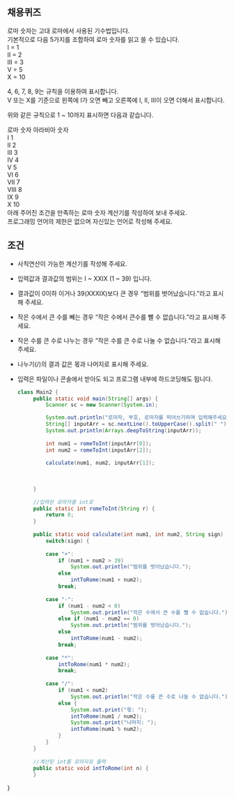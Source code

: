 ## 채용퀴즈
로마 숫자는 고대 로마에서 사용된 기수법입니다.   
기본적으로 다음 5가지를 조합하여 로마 숫자를 읽고 쓸 수 있습니다.   
I = 1   
II = 2   
III = 3   
V = 5   
X = 10   
   
4, 6, 7, 8, 9는 규칙을 이용하여 표시합니다.   
V 또는 X를 기준으로 왼쪽에 I가 오면 빼고 오른쪽에 I, II, III이 오면 더해서 표시합니다.   
   
위와 같은 규칙으로 1 ~ 10까지 표시하면 다음과 같습니다.   
   
로마 숫자 아라비아 숫자   
I 1   
II 2   
III 3   
IV 4   
V 5   
VI 6   
VII 7   
VIII 8   
IX 9   
X 10   
아래 주어진 조건을 만족하는 로마 숫자 계산기를 작성하여 보내 주세요.   
프로그래밍 언어의 제한은 없으며 자신있는 언어로 작성해 주세요.   

## 조건   
- 사칙연산이 가능한 계산기를 작성해 주세요.   
- 입력값과 결과값의 범위는 I ~ XXIX (1 ~ 39) 입니다.   
- 결과값이 0이하 이거나 39(XXXIX)보다 큰 경우 “범위를 벗어났습니다.”라고 표시해 주세요.   
- 작은 수에서 큰 수를 빼는 경우 “작은 수에서 큰수를 뺄 수 없습니다.”라고 표시해 주세요.   
- 작은 수를 큰 수로 나누는 경우 “작은 수를 큰 수로 나눌 수 없습니다.”라고 표시해 주세요.   
- 나누기(/)의 결과 값은 몫과 나머지로 표시해 주세요.   
- 입력은 파일이나 콘솔에서 받아도 되고 프로그램 내부에 하드코딩해도 됩니다.   

   
   ```java
   class Main2 {
		public static void main(String[] args) {
			Scanner sc = new Scanner(System.in);

			System.out.println("로마자, 부호, 로마자를 띄어쓰기하며 입력해주세요. (부호: +, -, *, /)");
			String[] inputArr = sc.nextLine().toUpperCase().split(" ");
			System.out.println(Arrays.deepToString(inputArr));
			
			int num1 = romeToInt(inputArr[0]);
			int num2 = romeToInt(inputArr[2]);
			
			calculate(num1, num2, inputArr[1]);
			
			
			
		}
		
		//입력된 로마자를 int로
		public static int romeToInt(String r) {
			return 0;
		}
		
		public static void calculate(int num1, int num2, String sign) {
			switch(sign) {
			
			case "+":
				if (num1 + num2 > 39) 
					System.out.println("범위를 벗어났습니다.");
				else 
					intToRome(num1 + num2);
				break;
				
			case "-":
				if (num1 - num2 < 0) 
					System.out.println("작은 수에서 큰 수를 뺄 수 없습니다.");
				else if (num1 - num2 == 0) 
					System.out.println("범위를 벗어났습니다.");
				else 
					intToRome(num1 - num2);
				break;
				
			case "*":
				intToRome(num1 * num2);
				break;
				
			case "/":
				if (num1 < num2) 
					System.out.println("작은 수를 큰 수로 나눌 수 없습니다.");
				else { 
					System.out.print("몫: ");
					intToRome(num1 / num2);
					System.out.print("나머지: ");
					intToRome(num1 % num2);
				}
			}
		}
		
		//계산된 int를 로마자로 출력
		public static void intToRome(int n) {
		}
}
   ```
